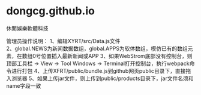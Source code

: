 # dongcg.github.io
休閒娛樂軟體科技

管理员操作说明：
1、编辑XYRT/src/Data.js文件<br>
2、global.NEWS为新闻数据数组，global.APPS为软体数组，模仿已有的数组元素，在数组0号位置插入最新新闻或APP
3、如果WebStrom底部没有控制台，则顶部工具栏 -> View -> Tool Windows -> Terminal打开控制台，执行webpack命令进行打包
4、上传XFRT/public/bundle.js到github网页public目录下，直接拖入浏览器
5、如果上传jar文件，则上传到public/products目录下，jar文件名须和name字段一致
